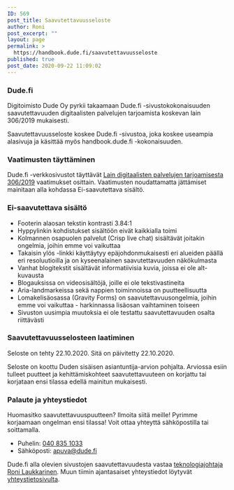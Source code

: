 ```yaml
---
ID: 569
post_title: Saavutettavuusseloste
author: Roni
post_excerpt: ""
layout: page
permalink: >
  https://handbook.dude.fi/saavutettavuusseloste
published: true
post_date: 2020-09-22 11:09:02
---
```

<!-- wp:heading {"level":3} -->
<h3>Dude.fi</h3>
<!-- /wp:heading -->

<!-- wp:paragraph -->
<p>Digitoimisto Dude Oy pyrkii takaamaan Dude.fi -sivustokokonaisuuden saavutettavuuden digitaalisten palvelujen tarjoamista koskevan lain 306/2019 mukaisesti.</p>
<!-- /wp:paragraph -->

<!-- wp:paragraph -->
<p>Saavutettavuusseloste koskee Dude.fi -sivustoa, joka koskee useampia alasivuja ja käsittää myös handbook.dude.fi -kokonaisuuden.</p>
<!-- /wp:paragraph -->

<!-- wp:heading {"level":3} -->
<h3>Vaatimusten täyttäminen</h3>
<!-- /wp:heading -->

<!-- wp:paragraph -->
<p>Dude.fi -verkkosivustot täyttävät <a href="https://www.finlex.fi/fi/laki/alkup/2019/20190306">Lain digitaalisten palvelujen tarjoamisesta 306/2019</a> vaatimukset osittain. Vaatimusten noudattamatta jättämiset mainitaan alla kohdassa Ei-saavutettava sisältö.</p>
<!-- /wp:paragraph -->

<!-- wp:heading {"level":3} -->
<h3>Ei-saavutettava sisältö</h3>
<!-- /wp:heading -->

<!-- wp:list -->
<ul><li>Footerin alaosan tekstin kontrasti 3.84:1</li><li>Hyppylinkin kohdistukset sisältöön eivät kaikkialla toimi</li><li>Kolmannen osapuolen palvelut (Crisp live chat) sisältävät joitakin ongelmia, joihin emme voi vaikuttaa</li><li>Takaisin ylös -linkki käyttäytyy epäjohdonmukaisesti eri alueiden päällä eri resoluutioilla ja on kyseenalainen saavutettavuuden näkökulmasta</li><li>Vanhat blogitekstit sisältävät informatiivisia kuvia, joissa ei ole alt-kuvausta</li><li>Blogauksissa on videosisältöjä, joille ei ole tekstivastineita</li><li>Aria-landmarkeissa sekä nappien toiminnoissa on puutteellisuutta</li><li>Lomakelisäosassa (Gravity Forms) on saavutettavuusongelmia, joihin emme voi vaikuttaa - harkinnassa lisäosan vaihtaminen toiseen</li><li>Sivuston uusimpia muutoksia ei ole testattu saavutettavuuden osalta riittävästi</li></ul>
<!-- /wp:list -->

<!-- wp:heading {"level":3} -->
<h3>Saavutettavuusselosteen laatiminen</h3>
<!-- /wp:heading -->

<!-- wp:paragraph -->
<p>Seloste on tehty 22.10.2020. Sitä on päivitetty 22.10.2020.</p>
<!-- /wp:paragraph -->

<!-- wp:paragraph -->
<p>Seloste on koottu Duden sisäisen asiantuntija-arvion pohjalta. Arviossa esiin tulleet puutteet ja kehittämiskohteet saavutettavuuteen on korjattu tai korjataan ensi tilassa edellä mainitun mukaisesti.</p>
<!-- /wp:paragraph -->

<!-- wp:heading {"level":3} -->
<h3>Palaute ja yhteystiedot</h3>
<!-- /wp:heading -->

<!-- wp:paragraph -->
<p>Huomasitko saavutettavuuspuutteen? Ilmoita siitä meille! Pyrimme korjaamaan ongelman ensi tilassa! Voit ottaa yhteyttä sähköpostilla tai soittamalla. </p>
<!-- /wp:paragraph -->

<!-- wp:list -->
<ul><li>Puhelin: <a href="tel:0408351033">040 835 1033</a></li><li>Sähköposti: <a href="mailto:apuva@dude.fi">apuva@dude.fi</a></li></ul>
<!-- /wp:list -->

<!-- wp:paragraph -->
<p>Dude.fi alla olevien sivustojen saavutettavuudesta vastaa <a href="https://www.dude.fi/dudet/roni">teknologiajohtaja Roni Laukkarinen</a>. Muun tiimin ajantasaiset yhteystiedot löytyvät <a href="https://www.dude.fi/yhteystiedot">yhteystietosivulta</a>.</p>
<!-- /wp:paragraph -->